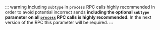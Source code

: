 ::: warning Including `subtype` in `process` RPC calls highly recommended
In order to avoid potential incorrect sends **including the optional `subtype` parameter on all [`process`](/node/rpc#process) RPC calls is highly recommended**. In the next version of the RPC this parameter will be required.
:::

